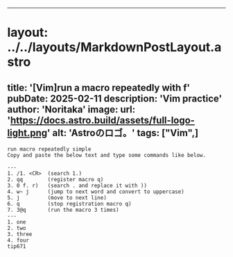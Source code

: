 
---
# layout: ../../layouts/MarkdownPostLayout.astro
title: '[Vim]run a macro repeatedly with f'
pubDate: 2025-02-11
description: 'Vim practice'
author: 'Noritaka'
image:
    url: 'https://docs.astro.build/assets/full-logo-light.png'
    alt: 'Astroのロゴ。'
tags: ["Vim",]
---


```
run macro repeatedly simple
Copy and paste the below text and type some commands like below.

---
1. /1. <CR>  (search 1.)
2. qq        (register macro q)
3. 0 f. r)   (search . and replace it with ))
4. w~ j      (jump to next word and convert to uppercase)
5. j         (move to next line)
6. q         (stop registration macro q)
7. 3@q       (run the macro 3 times)
---
1. one
2. two
3. three
4. four
tip671
```
